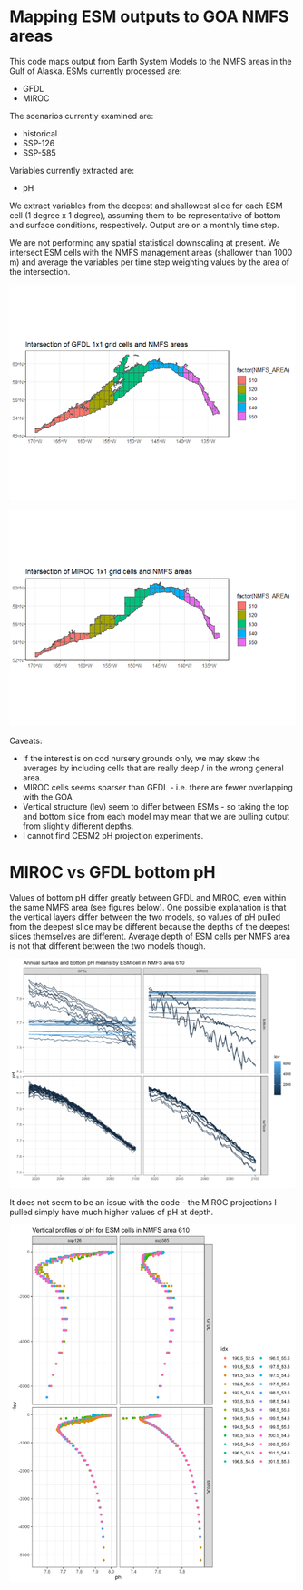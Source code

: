 # Mapping ESM outputs to GOA NMFS areas

This code maps output from Earth System Models to the NMFS areas in the Gulf of Alaska. ESMs currently processed are:

- GFDL
- MIROC

The scenarios currently examined are:

- historical
- SSP-126
- SSP-585

Variables currently extracted are:

- pH

We extract variables from the deepest and shallowest slice for each ESM cell (1 degree x 1 degree), assuming them to be representative of bottom and surface conditions, respectively. Output are on a monthly time step. 

We are not performing any spatial statistical downscaling at present. We intersect ESM cells with the NMFS management areas (shallower than 1000 m) and average the variables per time step weighting values by the area of the intersection.

![GFDL grid](gfdl_grid.png)


![MIROC grid](miroc_grid.png)


Caveats:

 - If the interest is on cod nursery grounds only, we may skew the averages by including cells that are really deep / in the wrong general area. 
 - MIROC cells seems sparser than GFDL - i.e. there are fewer overlapping with the GOA
 - Vertical structure (lev) seem to differ between ESMs - so taking the top and bottom slice from each model may mean that we are pulling output from slightly different depths.
 - I cannot find CESM2 pH projection experiments.
 

# MIROC vs GFDL bottom pH

Values of bottom pH differ greatly between GFDL and MIROC, even within the same NMFS area (see figures below). One possible explanation is that the vertical layers differ between the two models, so values of pH pulled from the deepest slice may be different because the depths of the deepest slices themselves are different. Average depth of ESM cells per NMFS area is not that different between the two models though. 

![Area 610](model_comparison_610.png)

It does not seem to be an issue with the code - the MIROC projections I pulled simply have much higher values of pH at depth.

![Vertical profiles of pH](vertical_profiles_610.png)

